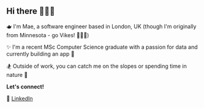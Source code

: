 ## Hi there 🙋🏼‍♀️

🫖 I'm Mae, a software engineer based in London, UK (though I'm originally from Minnesota - go Vikes! 💜💛🤍)

✨ I'm a recent MSc Computer Science graduate with a passion for data and currently building an app 🔨

🏂 Outside of work, you can catch me on the slopes or spending time in nature 🌿

<b>Let's connect!</b>

🔗 <a href="https://www.linkedin.com/in/mae-and/">LinkedIn</a> 

